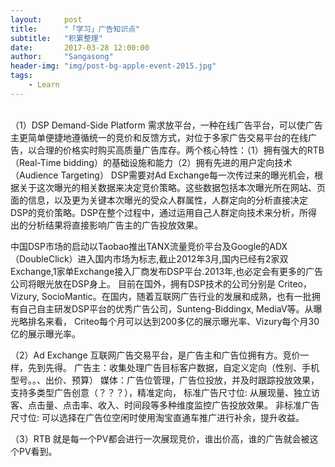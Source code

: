 ```yaml
---
layout:     post
title:      "「学习」广告知识点"
subtitle:   "积累整理"
date:       2017-03-28 12:00:00
author:     "Sangasong"
header-img: "img/post-bg-apple-event-2015.jpg"
tags:
    - Learn
---
```


> 


<div>
  <br>（1）DSP
     Demand-Side Platform 需求放平台，一种在线广告平台，可以使广告主更简单便捷地遵循统一的竞价和反馈方式，对位于多家广告交易平台的在线广告，以合理的价格实时购买高质量广告库存。两个核心特性：（1）拥有强大的RTB（Real-Time bidding）的基础设施和能力（2）拥有先进的用户定向技术（Audience Targeting）
     DSP需要对Ad Exchange每一次传过来的曝光机会，根据关于这次曝光的相关数据来决定竞价策略。这些数据包括本次曝光所在网站、页面的信息，以及更为关键本次曝光的受众人群属性，人群定向的分析直接决定DSP的竞价策略。DSP在整个过程中，通过运用自己人群定向技术来分析，所得出的分析结果将直接影响广告主的广告投放效果。

中国DSP市场的启动以Taobao推出TANX流量竞价平台及Google的ADX（DoubleClick）进入国内市场为标志,截止2012年3月,国内已经有2家双Exchange,1家单Exchange接入厂商发布DSP平台.2013年,也必定会有更多的广告公司将眼光放在DSP身上。
目前在国外，拥有DSP技术的公司分别是 Criteo，Vizury, SocioMantic。在国内，随着互联网广告行业的发展和成熟，也有一批拥有自己自主研发DSP平台的优秀广告公司，Sunteng-Biddingx, MediaV等。从曝光略排名来看， Criteo每个月可以达到200多亿的展示曝光率、Vizury每个月30亿的展示曝光率。

（2）Ad Exchange
     互联网广告交易平台，是广告主和广告位拥有方。竞价一样，先到先得。
     广告主：收集处理广告目标客户数据，自定义定向（性别、手机型号。。、出价、预算）
     媒体：广告位管理，广告位投放，并及时跟踪投放效果，支持多类型广告创意（？？？），精准定向，
标准广告尺寸位: 从展现量、独立访客、点击量、点击率、收入、时间段等多种维度监控广告投放效果。
非标准广告尺寸位: 可以选择在广告位空闲时使用淘宝直通车推广进行补余，提升收益。

（3）RTB
     就是每一个PV都会进行一次展现竞价，谁出价高，谁的广告就会被这个PV看到。
    
</div>




